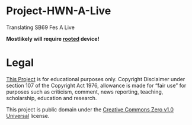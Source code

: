 # Project-HWN-A-Live
Translating SB69 Fes A Live

**Mostlikely will require [rooted](https://en.wikipedia.org/wiki/Rooting_(Android)) device!**

# Legal

[This Project](https://github.com/HW2955/Project-HWN-A-Live) is for educational purposes only.
Copyright Disclaimer under section 107 of the Copyright Act 1976,
allowance is made for “fair use” for purposes such as criticism, comment, news reporting, teaching, scholarship, education and research.

This project is public domain under the [Creative Commons Zero v1.0 Universal](LICENSE) license.
